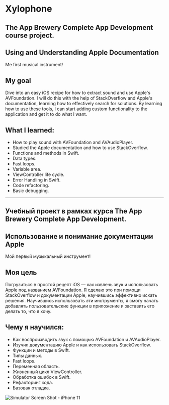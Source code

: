 # Xylophone

## The App Brewery Complete App Development course project.
## Using and Understanding Apple Documentation

Me first musical instrument!

## My goal

Dive into an easy iOS recipe for how to extract sound and use Apple's AVFoundation. I will do this with the help of StackOverflow and Apple's documentation, learning how to effectively search for solutions. By learning how to use these tools, I can start adding custom functionality to the application and get it to do what I want.

## What I learned:

* How to play sound with AVFoundation and AVAudioPlayer.
* Studied the Apple documentation and how to use StackOverflow.
* Functions and methods in Swift.
* Data types.
* Fast loops.
* Variable area.
* ViewController life cycle.
* Error Handling in Swift.
* Code refactoring.
* Basic debugging.

----------------------------------

## Учебный проект в рамках курса The App Brewery Complete App Development.
## Использование и понимание документации Apple

Мой первый музыкальный инструмент!

## Моя цель

Погрузиться в простой рецепт iOS — как извлечь звук и использовать Apple под названием AVFoundation. Я сделаю это при помощи StackOverflow и документации Apple, научившись эффективно искать решения. Научившись использовать эти инструменты, я смогу начать добавлять пользовательские функции в приложение и заставить его делать то, что я хочу.

## Чему я научился:

* Как воспроизводить звук с помощью AVFoundation и AVAudioPlayer.
* Изучил документацию Apple и как использовать StackOverflow.
* Функции и методы в Swift.
* Типы данных.
* Fast loops.
* Переменная область.
* Жизненный цикл ViewController.
* Обработка ошибок в Swift.
* Рефакторинг кода.
* Базовая отладка.

![Simulator Screen Shot - iPhone 11](https://user-images.githubusercontent.com/64682381/149760114-3735cbf6-1786-49f3-aa1c-b62887b64f3a.png)
